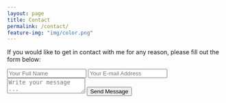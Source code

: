 ```yaml
---
layout: page
title: Contact
permalink: /contact/
feature-img: "img/color.png"
---
```


If you would like to get in contact with me for any reason, please fill out the form below:

<form action="https://getsimpleform.com/messages?form_api_token=a8c240978d7c98e82c12e9150acc0419" method="post">
  <!-- the redirect_to is optional, the form will redirect to the referrer on submission -->
  <input type='hidden' name='redirect_to' value='https:/ianroberts131.github.io/thank-you/' />
  <input type='text' name='name' placeholder='Your Full Name' />
  <input type='email' name='email' placeholder='Your E-mail Address' />
  <textarea name='message' placeholder='Write your message ...'></textarea>
  <input type='submit' value='Send Message' />
</form>